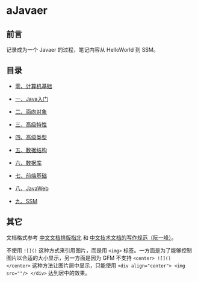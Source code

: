 # aJavaer

## 前言

记录成为一个 Javaer 的过程，笔记内容从 HelloWorld 到 SSM。 

## 目录

- [零、计算机基础](./docs/00-RudimentaryKnowledge/README.md)

- [一、Java入门](./docs/01-JavaBase1/README.md)

- [二、面向对象](./docs/02-JavaBase2/README.md)

- [三、高级特性](./docs/03-JavaBase3/README.md)

- [四、高级类型](./docs/04-JavaBase4/README.md)

- [五、数据结构](./docs/05-DataStructure/README.md)

- [六、数据库](./docs/06-Database/README.md)

- [七、前端基础](./docs/07-JavaWeb1/README.md)

- [八、JavaWeb](./docs/08-JavaWeb2/README.md)

- [九、SSM](./docs/09-SSM/README.md)

## 其它

文档格式参考 [中文文档排版指北](https://github.com/sparanoid/chinese-copywriting-guidelines) 和 [中文技术文档的写作规范（阮一峰）](https://github.com/ruanyf/document-style-guide)。  

不使用 `![]()` 这种方式来引用图片，而是用 `<img>` 标签。一方面是为了能够控制图片以合适的大小显示，另一方面是因为 GFM 不支持 `<center> ![]() </center>` 这种方法让图片居中显示，只能使用 `<div align="center"> <img src=""/> </div>` 达到居中的效果。